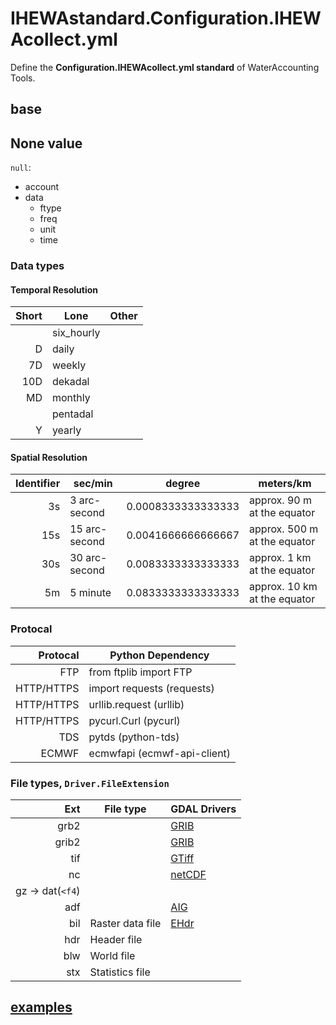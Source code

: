 # IHEWAstandard.Configuration.IHEWAcollect.yml

Define the **Configuration.IHEWAcollect.yml standard** of WaterAccounting Tools.

## base

## None value

`null`: 

  * account
  * data
    * ftype
    * freq
    * unit
    * time

### Data types

#### Temporal Resolution

| Short   | Lone       | Other  |
| ------: |----------- | ------ |
|         | six_hourly |        |
| D       | daily      |        |
| 7D      | weekly     |        |
| 10D     | dekadal    |        |
| MD      | monthly    |        |
|         | pentadal   |        |
| Y       | yearly     |        |

#### Spatial Resolution

| Identifier | sec/min        | degree   	       | meters/km                    |
| ---------: |--------------- | ------------------ | ---------------------------- |
| 3s         | 3 arc-second   | 0.0008333333333333 | approx. 90 m at the equator  |
| 15s        | 15 arc-second  | 0.0041666666666667 | approx. 500 m at the equator |
| 30s        | 30 arc-second  | 0.0083333333333333 | approx. 1 km at the equator  |
| 5m         | 5 minute       | 0.0833333333333333 | approx. 10 km at the equator |

### Protocal

| Protocal   | Python Dependency           |
| ---------: |---------------------------- |
| FTP        | from ftplib import FTP      |
| HTTP/HTTPS | import requests (requests)  |
| HTTP/HTTPS | urllib.request (urllib)     |
| HTTP/HTTPS | pycurl.Curl (pycurl)        |
| TDS        | pytds (python-tds)          |
| ECMWF      | ecmwfapi (ecmwf-api-client) |

### File types, `Driver.FileExtension`

| Ext              | File type        | GDAL Drivers     |
| ---------------: | ---------------- | ---------------- |
| grb2             |                  | [GRIB](https://gdal.org/drivers/raster/grib.html#raster-grib) |
| grib2            |                  | [GRIB](https://gdal.org/drivers/raster/grib.html#raster-grib) |
| tif              |                  | [GTiff](https://gdal.org/drivers/raster/gtiff.html#raster-gtiff) |
| nc               |                  | [netCDF](https://gdal.org/drivers/raster/netcdf.html#raster-netcdf) |
| gz -> dat(`<f4`) |                  |                  |
| adf              |                  | [AIG](https://gdal.org/drivers/raster/aig.html#raster-aig) |
| bil              | Raster data file | [EHdr](https://gdal.org/drivers/raster/ehdr.html#raster-ehdr) |
| hdr              | Header file      |                  |
| blw              | World file       |                  |
| stx              | Statistics file  |                  |


## [examples](examples/README.md)
